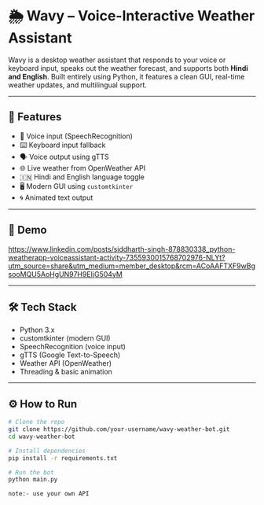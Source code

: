 # 🌦️ Wavy – Voice-Interactive Weather Assistant

Wavy is a desktop weather assistant that responds to your voice or keyboard input, speaks out the weather forecast, and supports both **Hindi and English**. Built entirely using Python, it features a clean GUI, real-time weather updates, and multilingual support.

---

## 🚀 Features

- 🎤 Voice input (SpeechRecognition)
- ⌨️ Keyboard input fallback
- 🗣️ Voice output using gTTS
- 🌐 Live weather from OpenWeather API
- 🇮🇳 Hindi and English language toggle
- 🖥️ Modern GUI using `customtkinter`
- 🌀 Animated text output

---

## 📸 Demo
https://www.linkedin.com/posts/siddharth-singh-878830338_python-weatherapp-voiceassistant-activity-7355930015768702976-NLYt?utm_source=share&utm_medium=member_desktop&rcm=ACoAAFTXF9wBgsooMQU5AoHgUN97H9EIjG504yM


---

## 🛠 Tech Stack

- Python 3.x
- customtkinter (modern GUI)
- SpeechRecognition (voice input)
- gTTS (Google Text-to-Speech)
- Weather API (OpenWeather)
- Threading & basic animation

---

## ⚙️ How to Run

```bash
# Clone the repo
git clone https://github.com/your-username/wavy-weather-bot.git
cd wavy-weather-bot

# Install dependencies
pip install -r requirements.txt

# Run the bot
python main.py

note:- use your own API

